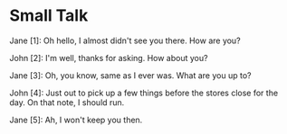 # Small Talk


Jane [1]: Oh hello, I almost didn't see you there. How are you?

John [2]: I'm well, thanks for asking. How about you?


Jane [3]: Oh, you know, same as I ever was. What are you up to?


John [4]: Just out to pick up a few things before the stores close for the day. On that note, I should run.


Jane [5]: Ah, I won't keep you then.

